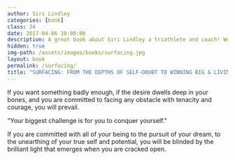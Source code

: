 ```yaml
---
author: Siri Lindley
categories: [book]
class: 34
date: 2017-04-06 10:00:00
description: A great book about Siri Lindley a triathlete and coach! We can learn about life by experiencing it daily. Siri's story about her life shows us that we can turn our dreams into reality once we give it all we got. The only thing that stand in our way is self-doubt.
hidden: true
img-path: /assets/images/books/surfacing.jpg
layout: book
permalink: /surfacing/
title: "SURFACING: FROM THE DEPTHS OF SELF-DOUBT TO WINNING BIG & LIVING FEARLESSLY"
---
```


If you want something badly enough, if the desire dwells deep in your bones, and you are committed to facing any obstacle with tenacity and courage, you will prevail.

"Your biggest challenge is for you to conquer yourself."

If you are committed with all of your being to the pursuit of your dream, to the unearthing of your true self and potential, you will be blinded by the brilliant light that emerges when you are cracked open.
